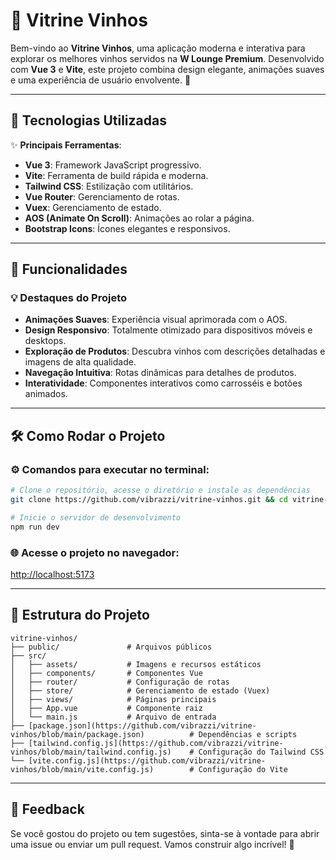 # 🍷 Vitrine Vinhos

Bem-vindo ao **Vitrine Vinhos**, uma aplicação moderna e interativa para explorar os melhores vinhos servidos na **W Lounge Premium**. Desenvolvido com **Vue 3** e **Vite**, este projeto combina design elegante, animações suaves e uma experiência de usuário envolvente. 🥂

---

## 🚀 Tecnologias Utilizadas

✨ **Principais Ferramentas**:
- **Vue 3**: Framework JavaScript progressivo.
- **Vite**: Ferramenta de build rápida e moderna.
- **Tailwind CSS**: Estilização com utilitários.
- **Vue Router**: Gerenciamento de rotas.
- **Vuex**: Gerenciamento de estado.
- **AOS (Animate On Scroll)**: Animações ao rolar a página.
- **Bootstrap Icons**: Ícones elegantes e responsivos.

---

## 🎨 Funcionalidades

### 💡 Destaques do Projeto
- **Animações Suaves**: Experiência visual aprimorada com o AOS.
- **Design Responsivo**: Totalmente otimizado para dispositivos móveis e desktops.
- **Exploração de Produtos**: Descubra vinhos com descrições detalhadas e imagens de alta qualidade.
- **Navegação Intuitiva**: Rotas dinâmicas para detalhes de produtos.
- **Interatividade**: Componentes interativos como carrosséis e botões animados.

---


## 🛠️ Como Rodar o Projeto

### ⚙️ Comandos para executar no terminal:
```bash
# Clone o repositório, acesse o diretório e instale as dependências
git clone https://github.com/vibrazzi/vitrine-vinhos.git && cd vitrine-vinhos

# Inicie o servidor de desenvolvimento
npm run dev
```

### 🌐 Acesse o projeto no navegador:
[http://localhost:5173](http://localhost:5173)

---

## 📂 Estrutura do Projeto

```
vitrine-vinhos/
├── public/               # Arquivos públicos
├── src/
│   ├── assets/           # Imagens e recursos estáticos
│   ├── components/       # Componentes Vue
│   ├── router/           # Configuração de rotas
│   ├── store/            # Gerenciamento de estado (Vuex)
│   ├── views/            # Páginas principais
│   ├── App.vue           # Componente raiz
│   └── main.js           # Arquivo de entrada
├── [package.json](https://github.com/vibrazzi/vitrine-vinhos/blob/main/package.json)          # Dependências e scripts
├── [tailwind.config.js](https://github.com/vibrazzi/vitrine-vinhos/blob/main/tailwind.config.js)    # Configuração do Tailwind CSS
└── [vite.config.js](https://github.com/vibrazzi/vitrine-vinhos/blob/main/vite.config.js)        # Configuração do Vite
```

---

## 💬 Feedback

Se você gostou do projeto ou tem sugestões, sinta-se à vontade para abrir uma issue ou enviar um pull request. Vamos construir algo incrível! 🚀